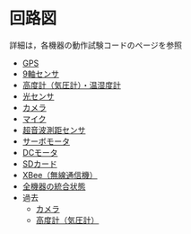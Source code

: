 # 回路図
詳細は，各機器の動作試験コードのページを参照
+ [GPS](../Arduino/Test_GPS)
+ [9軸センサ](../Arduino/Test_IMU)
+ [高度計（気圧計）・温湿度計](../Arduino/Test_Barometer_Thermohygrometer)
+ [光センサ](../Arduino/Test_Light)
+ [カメラ](../Arduino/Test_Camera2)
+ [マイク](../Arduino/Test_Microphone)
+ [超音波測距センサ](../Arduino/Test_UltrasonicDistanceSensor)
+ [サーボモータ](../Arduino/Test_Servo)
+ [DCモータ](../Arduino/Test_DCMotor)
+ [SDカード](../Arduino/Test_SD)
+ [XBee（無線通信機）](../Arduino/Test_XBee)
+ [全機器の統合状態](../Arduino/Test)
+ 過去
	- [カメラ](../Arduino/Test_Camera_2020)
	- [高度計（気圧計）](../Arduino/Test_Barometer)
